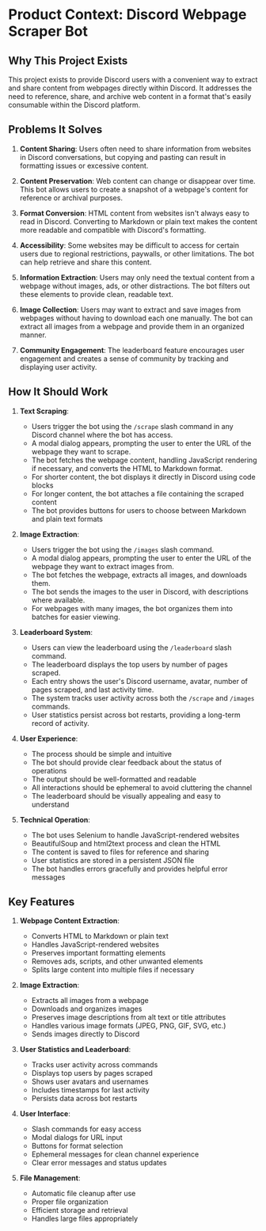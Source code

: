 # Product Context: Discord Webpage Scraper Bot

## Why This Project Exists

This project exists to provide Discord users with a convenient way to extract and share content from webpages directly within Discord. It addresses the need to reference, share, and archive web content in a format that's easily consumable within the Discord platform.

## Problems It Solves

1. **Content Sharing**: Users often need to share information from websites in Discord conversations, but copying and pasting can result in formatting issues or excessive content.

2. **Content Preservation**: Web content can change or disappear over time. This bot allows users to create a snapshot of a webpage's content for reference or archival purposes.

3. **Format Conversion**: HTML content from websites isn't always easy to read in Discord. Converting to Markdown or plain text makes the content more readable and compatible with Discord's formatting.

4. **Accessibility**: Some websites may be difficult to access for certain users due to regional restrictions, paywalls, or other limitations. The bot can help retrieve and share this content.

5. **Information Extraction**: Users may only need the textual content from a webpage without images, ads, or other distractions. The bot filters out these elements to provide clean, readable text.

6. **Image Collection**: Users may want to extract and save images from webpages without having to download each one manually. The bot can extract all images from a webpage and provide them in an organized manner.

7. **Community Engagement**: The leaderboard feature encourages user engagement and creates a sense of community by tracking and displaying user activity.

## How It Should Work

1. **Text Scraping**:
   - Users trigger the bot using the `/scrape` slash command in any Discord channel where the bot has access.
   - A modal dialog appears, prompting the user to enter the URL of the webpage they want to scrape.
   - The bot fetches the webpage content, handling JavaScript rendering if necessary, and converts the HTML to Markdown format.
   - For shorter content, the bot displays it directly in Discord using code blocks
   - For longer content, the bot attaches a file containing the scraped content
   - The bot provides buttons for users to choose between Markdown and plain text formats

2. **Image Extraction**:
   - Users trigger the bot using the `/images` slash command.
   - A modal dialog appears, prompting the user to enter the URL of the webpage they want to extract images from.
   - The bot fetches the webpage, extracts all images, and downloads them.
   - The bot sends the images to the user in Discord, with descriptions where available.
   - For webpages with many images, the bot organizes them into batches for easier viewing.

3. **Leaderboard System**:
   - Users can view the leaderboard using the `/leaderboard` slash command.
   - The leaderboard displays the top users by number of pages scraped.
   - Each entry shows the user's Discord username, avatar, number of pages scraped, and last activity time.
   - The system tracks user activity across both the `/scrape` and `/images` commands.
   - User statistics persist across bot restarts, providing a long-term record of activity.

4. **User Experience**:
   - The process should be simple and intuitive
   - The bot should provide clear feedback about the status of operations
   - The output should be well-formatted and readable
   - All interactions should be ephemeral to avoid cluttering the channel
   - The leaderboard should be visually appealing and easy to understand

5. **Technical Operation**:
   - The bot uses Selenium to handle JavaScript-rendered websites
   - BeautifulSoup and html2text process and clean the HTML
   - The content is saved to files for reference and sharing
   - User statistics are stored in a persistent JSON file
   - The bot handles errors gracefully and provides helpful error messages

## Key Features

1. **Webpage Content Extraction**:
   - Converts HTML to Markdown or plain text
   - Handles JavaScript-rendered websites
   - Preserves important formatting elements
   - Removes ads, scripts, and other unwanted elements
   - Splits large content into multiple files if necessary

2. **Image Extraction**:
   - Extracts all images from a webpage
   - Downloads and organizes images
   - Preserves image descriptions from alt text or title attributes
   - Handles various image formats (JPEG, PNG, GIF, SVG, etc.)
   - Sends images directly to Discord

3. **User Statistics and Leaderboard**:
   - Tracks user activity across commands
   - Displays top users by pages scraped
   - Shows user avatars and usernames
   - Includes timestamps for last activity
   - Persists data across bot restarts

4. **User Interface**:
   - Slash commands for easy access
   - Modal dialogs for URL input
   - Buttons for format selection
   - Ephemeral messages for clean channel experience
   - Clear error messages and status updates

5. **File Management**:
   - Automatic file cleanup after use
   - Proper file organization
   - Efficient storage and retrieval
   - Handles large files appropriately

